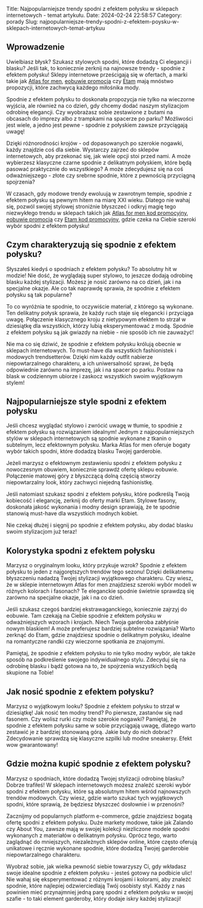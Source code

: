 Title: Najpopularniejsze trendy spodni z efektem połysku w sklepach internetowych - temat artykułu.
Date: 2024-02-24 22:58:57
Category: porady
Slug: najpopularniejsze-trendy-spodni-z-efektem-poysku-w-sklepach-internetowych-temat-artykuu

## Wprowadzenie

Uwielbiasz błysk? Szukasz stylowych spodni, które dodadzą Ci elegancji i blasku? Jeśli tak, to koniecznie zerknij na najnowsze trendy - spodnie z efektem połysku! Sklepy internetowe prześcigają się w ofertach, a marki takie jak [Atlas for men](https://klimmpics.de/nowoczesne-technologie-w-produkcji-odziezy-premium-jak-wpywaja-na-komfort-i-trwaosc-ubran), [eobuwie promocja](https://cbs-mensoalting.nl/5-must-have-elementow-wiosennej-garderoby-dla-modziezy-zafascynowanej-stylem-retro) czy [Etam](https://online-marketing-blog.nl/najnowsze-trendy-wiosennej-kurteczki-bomberki-inspiracje-prosto-ze-sklepow-internetowych) mają mnóstwo propozycji, które zachwycą każdego miłośnika mody. 

Spodnie z efektem połysku to doskonała propozycja nie tylko na wieczorne wyjścia, ale również na co dzień, gdy chcemy dodać naszym stylizacjom odrobinę elegancji. Czy wyobrażasz sobie zestawione z butami na obcasach do imprezy albo z trampkami na spacerze po parku? Możliwości jest wiele, a jedno jest pewne - spodnie z połyskiem zawsze przyciągają uwagę!

Dzięki różnorodności krojów - od dopasowanych po szerokie nogawki, każdy znajdzie coś dla siebie. Wystarczy zajrzeć do sklepów internetowych, aby przekonać się, jak wiele opcji stoi przed nami. A może wybierzesz klasyczne czarne spodnie z delikatnym połyskiem, które będą pasować praktycznie do wszystkiego? A może zdecydujesz się na coś odważniejszego - złote czy srebrne spodnie, które z pewnością przyciągną spojrzenia?

W czasach, gdy modowe trendy ewoluują w zawrotnym tempie, spodnie z efektem połysku są pewnym hitem na miarę XXI wieku. Dlatego nie wahaj się, pozwól swojej stylowej stroniźnie błyszczeć i odkryj magię tego niezwykłego trendu w sklepach takich jak [Atlas for men kod promocyjny](https://klimmpics.de/5-stylow-spodni-do-eleganckiej-tuniki), [eobuwie promocja](https://huisartsenpost-hoorn.nl/sniegowce-z-wyprofilowana-podeszwa-jakie-zalety-posiadaja-te-buty) czy [Etam kod promocyjny](https://ateliergr.nl/trendy-w-stylizacji-na-impreze-firmowa-sukienki-wieczorowe-z-cekinami-tytu-artykuu-zoty-blask-sukienki-wieczorowej-z-cekinami-idealny-stroj-na-impreze-firmowa), gdzie czeka na Ciebie szeroki wybór spodni z efektem połysku!


## Czym charakteryzują się spodnie z efektem połysku?

Słyszałeś kiedyś o spodniach z efektem połysku? To absolutny hit w modzie! Nie dość, że wyglądają super stylowo, to jeszcze dodają odrobinę blasku każdej stylizacji. Możesz je nosić zarówno na co dzień, jak i na specjalne okazje. Ale co tak naprawdę sprawia, że spodnie z efektem połysku są tak popularne?

To co wyróżnia te spodnie, to oczywiście materiał, z którego są wykonane. Ten delikatny połysk sprawia, że każdy ruch staje się elegancki i przyciąga uwagę. Połączenie klasycznego kroju z nietypowym efektem to strzał w dziesiątkę dla wszystkich, którzy lubią eksperymentować z modą. Spodnie z efektem połysku są jak gwiazdy na niebie - nie sposób ich nie zauważyć!

Nie ma co się dziwić, że spodnie z efektem połysku królują obecnie w sklepach internetowych. To must-have dla wszystkich fashionistek i modowych trendsetterów. Dzięki nim każdy outfit nabierze niepowtarzalnego charakteru, a ich uniwersalność sprawi, że będą odpowiednie zarówno na imprezę, jak i na spacer po parku. Postaw na blask w codziennym ubiorze i zaskocz wszystkich swoim wyjątkowym stylem!


## Najpopularniejsze style spodni z efektem połysku

Jeśli chcesz wyglądać stylowo i zwrócić uwagę w tłumie, to spodnie z efektem połysku są rozwiązaniem idealnym! Jednym z najpopularniejszych stylów w sklepach internetowych są spodnie wykonane z tkanin o subtelnym, lecz efektownym połysku. Marka Atlas for men oferuje bogaty wybór takich spodni, które dodadzą blasku Twojej garderobie. 

Jeżeli marzysz o efektownym zestawieniu spodni z efektem połysku z nowoczesnym obuwiem, koniecznie sprawdź ofertę sklepu eobuwie. Połączenie matowej góry z błyszczącą dolną częścią stworzy niepowtarzalny look, który zachwyci niejedną fashionistkę. 

Jeśli natomiast szukasz spodni z efektem połysku, które podkreślą Twoją kobiecość i elegancję, zerknij do oferty marki Etam. Stylowe fasony, doskonała jakość wykonania i modny design sprawiają, że te spodnie stanowią must-have dla wszystkich modnych kobiet. 

Nie czekaj dłużej i sięgnij po spodnie z efektem połysku, aby dodać blasku swoim stylizacjom już teraz!


## Kolorystyka spodni z efektem połysku

Marzysz o oryginalnym looku, który przykuje wzrok? Spodnie z efektem połysku to jeden z najgorętszych trendów tego sezonu! Dzięki delikatnemu błyszczeniu nadadzą Twojej stylizacji wyjątkowego charakteru. Czy wiesz, że w sklepie internetowym Atlas for men znajdziesz szeroki wybór modeli w różnych kolorach i fasonach? Te eleganckie spodnie świetnie sprawdzą się zarówno na specjalne okazje, jak i na co dzień. 

Jeśli szukasz czegoś bardziej ekstrawaganckiego, koniecznie zajrzyj do eobuwie. Tam czekają na Ciebie spodnie z efektem połysku w odważniejszych wzorach i krojach. Niech Twoja garderoba zabłyśnie nowym blaskiem! A może preferujesz bardziej subtelne rozwiązania? Warto zerknąć do Etam, gdzie znajdziesz spodnie o delikatnym połysku, idealne na romantyczne randki czy wieczorne spotkania ze znajomymi.

Pamiętaj, że spodnie z efektem połysku to nie tylko modny wybór, ale także sposób na podkreślenie swojego indywidualnego stylu. Zdecyduj się na odrobinę blasku i bądź gotowa na to, że spojrzenia wszystkich będą skupione na Tobie!


## Jak nosić spodnie z efektem połysku?

Marzysz o wyjątkowym looku? Spodnie z efektem połysku to strzał w dziesiątkę! Jak nosić ten modny trend? Po pierwsze, zastanów się nad fasonem. Czy wolisz rurki czy może szerokie nogawki? Pamiętaj, że spodnie z efektem połysku same w sobie przyciągają uwagę, dlatego warto zestawić je z bardziej stonowaną górą. Jakie buty do nich dobrać? Zdecydowanie sprawdzą się klasyczne szpilki lub modne sneakersy. Efekt wow gwarantowany!


## Gdzie można kupić spodnie z efektem połysku?

Marzysz o spodniach, które dodadzą Twojej stylizacji odrobinę blasku? Dobrze trafiłeś! W sklepach internetowych możesz znaleźć szeroki wybór spodni z efektem połysku, które są absolutnym hitem wśród najnowszych trendów modowych. Czy wiesz, gdzie warto szukać tych wyjątkowych spodni, które sprawią, że będziesz błyszczeć dosłownie i w przenośni?

Zacznijmy od popularnych platform e-commerce, gdzie znajdziesz bogatą ofertę spodni z efektem połysku. Duże markety modowe, takie jak Zalando czy About You, zawsze mają w swojej kolekcji niezliczone modele spodni wykonanych z materiałów o delikatnym połysku. Oprócz tego, warto zaglądnąć do mniejszych, niezależnych sklepów online, które często oferują unikatowe i ręcznie wykonane spodnie, które dodadzą Twojej garderobie niepowtarzalnego charakteru.

Wyobraź sobie, jak wielka pewność siebie towarzyszy Ci, gdy wkładasz swoje idealne spodnie z efektem połysku - jesteś gotowy na podbicie ulic! Nie wahaj się eksperymentować z różnymi krojami i kolorami, aby znaleźć spodnie, które najlepiej odzwierciedlają Twój osobisty styl. Każdy z nas powinien mieć przynajmniej jedną parę spodni z efektem połysku w swojej szafie - to taki element garderoby, który dodaje iskry każdej stylizacji!
